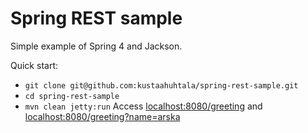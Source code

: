 Spring REST sample
==================

Simple example of Spring 4 and Jackson.

Quick start: 
- `git clone git@github.com:kustaahuhtala/spring-rest-sample.git`
- `cd spring-rest-sample`
- `mvn clean jetty:run`
Access [localhost:8080/greeting](http://localhost:8080/greeting) and [localhost:8080/greeting?name=arska](http://localhost:8080/greeting?name=arska)

